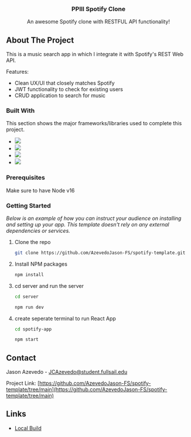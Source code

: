 <a name="readme-top"></a>



<!-- PROJECT LOGO -->
<br />
<div align="center">

  <h3 align="center">PPIII Spotify Clone</h3>

  <p align="center">
    An awesome Spotify clone with RESTFUL API functionality!
    <br />
  </p>
</div>



<!-- ABOUT THE PROJECT -->
## About The Project

This is a music search app in which I integrate it with Spotify's REST Web API. 

Features:
* Clean UX/UI that closely matches Spotify
* JWT functionality to check for existing users
* CRUD application to search for music



### Built With

This section shows the major frameworks/libraries used to complete this project.

* <img src="https://img.shields.io/badge/MongoDB-4EA94B?style=for-the-badge&logo=mongodb&logoColor=white" />
* <img src="https://img.shields.io/badge/Express.js-404D59?style=for-the-badge" />
* <img src="https://img.shields.io/badge/React-20232A?style=for-the-badge&logo=react&logoColor=61DAFB" />
* <img src="https://img.shields.io/badge/Node.js-43853D?style=for-the-badge&logo=node.js&logoColor=white" />



### Prerequisites

Make sure to have Node v16

### Getting Started

_Below is an example of how you can instruct your audience on installing and setting up your app. This template doesn't rely on any external dependencies or services._

1. Clone the repo
   ```sh
   git clone https://github.com/AzevedoJason-FS/spotify-template.git
   ```
2. Install NPM packages
   ```sh
   npm install
   ```
3. cd server and run the server
   ```sh
   cd server
   ```
   ```sh
   npm run dev
   ```
4. create seperate terminal to run React App
   ```sh
   cd spotify-app
   ```
   ```sh
   npm start
   ```



<!-- CONTACT -->
## Contact

Jason Azevedo - JCAzevedo@student.fullsail.edu

Project Link: [https://github.com/AzevedoJason-FS/spotify-template/tree/main](https://github.com/AzevedoJason-FS/spotify-template/tree/main)



<!-- ACKNOWLEDGMENTS -->
## Links

* [Local Build](http://localhost:3001/)

